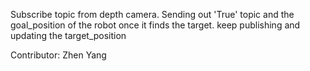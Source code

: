 Subscribe topic from depth camera.
Sending out 'True' topic and the goal_position of the robot once it finds the target.
keep publishing and updating the target_position 

Contributor: Zhen Yang
